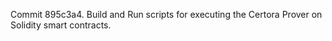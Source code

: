 Commit 895c3a4.                    Build and Run scripts for executing the Certora Prover on Solidity smart contracts.